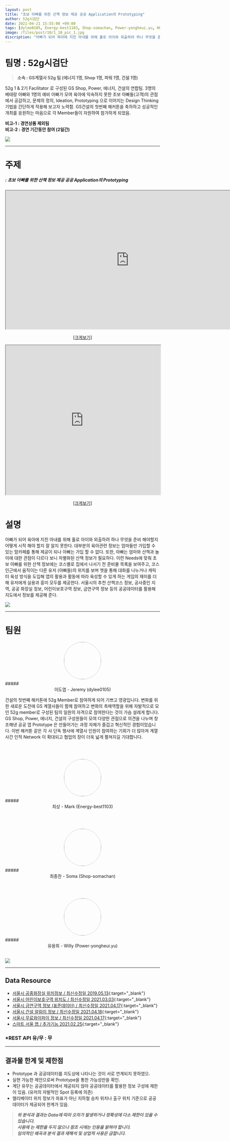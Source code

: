 ```yaml
---
layout: post
title: "초보 아빠를 위한 산책 정보 제공 공공 Application의 Prototyping"
author: 52g시검단
date: 2021-04-21 15:55:00 +09:00
tags: [dylee0105, Energy-best1103, Shop-somachan, Power-yongheui.yu, HOVERING]
image: /files/post/10/1_10_pic_1.jpg
discription: "아빠가 되어 육아에 지친 아내를 위해 홀로 아이와 외출하려 하나 무엇을 준비 해야할지 어떻게 시작 해야 할지 잘 알지 못한다. 대부분의 육아관련 정보는 엄마들만 가입할 수 있는 맘카페를 통해 제공이 되나 아빠는 가입 할 수 없다. 또한, 아빠는 엄마와 산책과 놀이에 대한 관점이 다르다 보니 차별화된 산책 정보가 필요하다. 이런 Needs에 맞춰 초보 아빠를 위한 산책 정보에는 코스별로 집에서 나서기 전 준비물 목록을 보여주고, 코스 인근에서 움직이는 다른 유저 (아빠들)의 위치를 보며 챗을 통해 대화를 나누거나 캐릭터 육성 방식을 도입해 앱의 활용과 활동에 따라 육성할 수 있게 하는 게임의 재미를 더해 유저에게 실용과 흥미 모두를 제공한다. 서울시의 추천 산책코스 정보, 공사중인 지역, 공공 화장실 정보, 어린이보호구역 정보, 금연구역 정보 등의 공공데이터를 활용해 지도에서 정보를 제공해 준다."
---
```



# 팀명 : 52g시검단

> **소속 : GS계열사 52g 팀 (에너지 1명, Shop 1명, 파워 1명, 건설 1명)**

52g 1 & 2기 Facilitator 로 구성된 GS Shop, Power, 에너지, 건설의 연합팀. 3명의 베테랑 아빠와 1명의 예비 아빠가 모여 육아에 익숙하지 못한 초보 아빠들(고객)의 관점에서 공감하고, 문제의 정의, Ideation, Prototyping 으로 이어지는 Design Thinking 기법을 간단하게 적용해 보고자 노력함. GS건설의 첫번째 해커톤을 축하하고 성공적인 개최를 응원하는 마음으로 각 Member들이 자원하여 참가하게 되었음.

**비고-1 : 경연상품 제외팀**   
**비고-2 : 경연 기간동안 참여 (2일간)**

![](/files/post/10/1_10_2.png)

----------------------------------------------------------------------------------------

# 주제 
##### : 초보 아빠를 위한 산책 정보 제공 공공 Application의 Prototyping

<iframe
  height="450"
  width="800"  src="https://www.figma.com/embed?embed_host=astra&url=\https://www.figma.com/proto/OJQFJkPj3CuOyg3dTJ9nfu/%ED%98%B8%EB%B2%84%EB%A7%81_%EB%B6%88%EC%B9%A8%EB%B2%88?node-id=116%3A2&scaling=contain&page-id=50%3A299"
  allowfullscreen
/>




<div class="post-figma">
<iframe>"https://www.figma.com/proto/OJQFJkPj3CuOyg3dTJ9nfu/%ED%98%B8%EB%B2%84%EB%A7%81_%EB%B6%88%EC%B9%A8%EB%B2%88?node-id=116%3A2&scaling=contain&page-id=50%3A299"</iframe>
</div>

<span style="color:blue; font-style:italic;"><a href="https://www.figma.com/proto/OJQFJkPj3CuOyg3dTJ9nfu/%ED%98%B8%EB%B2%84%EB%A7%81_%EB%B6%88%EC%B9%A8%EB%B2%88?node-id=116%3A2&scaling=contain&page-id=50%3A29" target="_blank"><center>[크게보기]</center></a></span>

<div class="post-powerbi">
	<iframe class="post-figma" width="100%" height="486" src="https://www.figma.com/proto/OJQFJkPj3CuOyg3dTJ9nfu/%ED%98%B8%EB%B2%84%EB%A7%81_%EB%B6%88%EC%B9%A8%EB%B2%88?node-id=47%3A62&scaling=scale-down&page-id=0%3A1" frameborder="2"></iframe>
</div>

<span style="color:blue; font-style:italic;"><a href="https://www.figma.com/proto/OJQFJkPj3CuOyg3dTJ9nfu/%ED%98%B8%EB%B2%84%EB%A7%81_%EB%B6%88%EC%B9%A8%EB%B2%88?node-id=47%3A62&scaling=scale-down&page-id=0%3A1" target="_blank"><center>[크게보기]</center></a></span>

# 설명
아빠가 되어 육아에 지친 아내를 위해 홀로 아이와 외출하려 하나 무엇을 준비 해야할지 어떻게 시작 해야 할지 잘 알지 못한다. 대부분의 육아관련 정보는 엄마들만 가입할 수 있는 맘카페를 통해 제공이 되나 아빠는 가입 할 수 없다. 또한, 아빠는 엄마와 산책과 놀이에 대한 관점이 다르다 보니 차별화된 산책 정보가 필요하다. 이런 Needs에 맞춰 초보 아빠를 위한 산책 정보에는 코스별로 집에서 나서기 전 준비물 목록을 보여주고, 코스 인근에서 움직이는 다른 유저 (아빠들)의 위치를 보며 챗을 통해 대화를 나누거나 캐릭터 육성 방식을 도입해 앱의 활용과 활동에 따라 육성할 수 있게 하는 게임의 재미를 더해 유저에게 실용과 흥미 모두를 제공한다. 서울시의 추천 산책코스 정보, 공사중인 지역, 공공 화장실 정보, 어린이보호구역 정보, 금연구역 정보 등의 공공데이터를 활용해 지도에서 정보를 제공해 준다.

![](/files/post/10/1_image_1.png)

----------------------------------------------------------------------------------------

# 팀원

<center><img src="/files/post/10/1_10_dylee0105_f.jpg" style="width:120px; height:120px; border-radius:50%; border: 1px solid #ccc; margin-bottom: 5px;"></center>
##### <center>이도엽 - Jeremy (dylee0105)</center>

건설의 첫번째 해커톤에 52g Member로 참여하게 되어 기쁘고 영광입니다. 변화를 위한 새로운 도전에 GS 계열사들이 함께 참여하고 변화의 촉매역할을 위해 자발적으로 모인 52g member로 구성된 팀의 일원의 자격으로 참여한다는 것이 가슴 설레게 합니다. GS Shop, Power, 에너지, 건설의 구성원들이 모여 다양한 관점으로 의견을 나누며 창조해낸 공공 앱 Prototype 은 만들어가는 과정 자체가 즐겁고 혁신적인 경험이었습니다. 이번 해커톤 같은 각 사 단독 행사에 계열사 인원이 참여하는 기회가 더 많아져 계열사간 인적 Network 이 확대되고 협업의 장이 더욱 넓게 펼쳐지길 기대합니다.

<br><br>

<center><img src="/files/post/10/1_10_Energy-best1103_f.jpg" style="width:120px; height:120px; border-radius:50%; border: 1px solid #ccc; margin-bottom: 5px;"></center>
##### <center>최상 - Mark (Energy-best1103)</center>


<br><br>

<center><img src="/files/post/10/1_10_Shop-somachan_f.jpg" style="width:120px; height:120px; border-radius:50%; border: 1px solid #ccc; margin-bottom: 5px;"></center>
##### <center>최종찬 - Soma (Shop-somachan)</center>


<br><br>

<center><img src="/files/post/10/1_10_Power-yongheui.yu_f.jpg" style="width:120px; height:120px; border-radius:50%; border: 1px solid #ccc; margin-bottom: 5px;"></center>
##### <center>유용희  - Willy (Power-yongheui.yu)</center>


<br>

![](/files/post/10/1_10_pic_2.jpg)

----------------------------------------------------------------------------------------

## Data Resource

- [서울시 공중화장실 위치정보 / 최신수정일 2019.05.13](http://data.seoul.go.kr/dataList/OA-162/A/1/datasetView.do;jsessionid=D3A28B24C674A1122E6A3C8DF55370A2.new_portal-svr-11){:target="_blank"}
- [서울시 어린이보호구역 위치도 / 최신수정일 2021.03.03](http://data.seoul.go.kr/dataList/OA-20448/S/1/datasetView.do){:target="_blank"}
- [서울시 금연구역 정보 (표준데이터) / 최신수정일 2021.04.17](http://data.seoul.go.kr/dataList/OA-20339/S/1/datasetView.do){:target="_blank"}
- [서울시 건설 알림이 정보 / 최신수정일 2021.04.18](http://data.seoul.go.kr/dataList/OA-1222/S/1/datasetView.do){:target="_blank"}
- [서울시 무료와이파이 정보 / 최신수정일 2021.04.17](http://data.seoul.go.kr/dataList/datasetList.do){:target="_blank"}
- [스마트 서울 맵 / 추가기능 2021.02.25](https://map.seoul.go.kr/smgis2/){:target="_blank"}

### *REST API 유/무 : 무

----------------------------------------------------------------------------------------

## 결과물 한계 및 제한점

- Prototype 과 공공데이터를 지도상에 나타나는 것이 서로 연계되지 못하였으.
- 실현 가능한 제안으로써 Prototype을 통한 가능성만을 확인.
- 계단 유무는 공공데이터에서 제공되지 않아 공공데이터를 활용한 정보 구성에 제한이 있음. (유저의 자발적인 Spot 등록에 의존)
- 엘리베이터 위치 정보가 좌표가 아닌 지하철 승차 위치나 출구 위치 기준으로 공공데이터가 제공되어 한계가 있음.

> *__위 분석과 결과는 Data에 따라 오차가 발생하거나 정확성에 다소 제한이 있을 수 있습니다. <br> 사용에 는 제한을 두지 않으나 참조 시에는 인용을 밝혀야 합니다. <br> 임의적인 왜곡과 분석 결과 재해석 및 상업적 사용은 금합니다.__*
